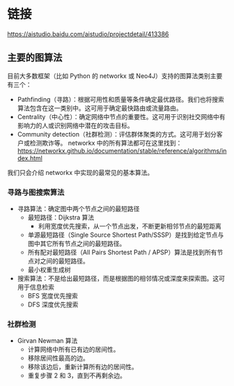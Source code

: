# 链接
https://aistudio.baidu.com/aistudio/projectdetail/413386



## 主要的图算法
目前大多数框架（比如 Python 的 networkx 或 Neo4J）支持的图算法类别主要有三个：

- Pathfinding（寻路）：根据可用性和质量等条件确定最优路径。我们也将搜索算法包含在这一类别中。这可用于确定最快路由或流量路由。
- Centrality（中心性）：确定网络中节点的重要性。这可用于识别社交网络中有影响力的人或识别网络中潜在的攻击目标。
- Community detection（社群检测）：评估群体聚类的方式。这可用于划分客户或检测欺诈等。
networkx 中的所有算法都可在这里找到：https://networkx.github.io/documentation/stable/reference/algorithms/index.html

我们只会介绍 networkx 中实现的最常见的基本算法。


### 寻路与图搜索算法
- 寻路算法：确定图中两个节点之间的最短路径
  - 最短路径：Dijkstra 算法
    - 利用宽度优先搜索，从一个节点出发，不断更新相邻节点的最短距离
  - 单源最短路径（Single Source Shortest Path/SSSP）是找到给定节点与图中其它所有节点之间的最短路径。
  - 所有配对最短路径（All Pairs Shortest Path / APSP）算法是找到所有节点对之间的最短路径。
  - 最小权重生成树
- 搜索算法：不是给出最短路径，而是根据图的相邻情况或深度来探索图。这可用于信息检索
  - BFS 宽度优先搜索
  - DFS 深度优先搜索
  

### 社群检测
- Girvan Newman 算法
  - 计算网络中所有已有边的居间性。
  - 移除居间性最高的边。
  - 移除该边后，重新计算所有边的居间性。
  - 重复步骤 2 和 3，直到不再剩余边。